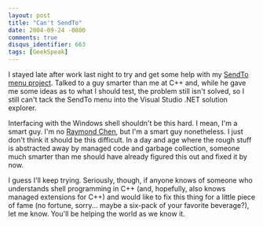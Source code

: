 ```yaml
---
layout: post
title: "Can't SendTo"
date: 2004-09-24 -0800
comments: true
disqus_identifier: 663
tags: [GeekSpeak]
---
```

I stayed late after work last night to try and get some help with my
[SendTo menu
project](/archive/2004/08/26/it-just-works-mixed-mode-pinvoke-or-com.aspx).
Talked to a guy smarter than me at C++ and, while he gave me some ideas
as to what I should test, the problem still isn't solved, so I still
can't tack the SendTo menu into the Visual Studio .NET solution
explorer.
 
 Interfacing with the Windows shell shouldn't be this hard. I mean, I'm
a smart guy. I'm no [Raymond Chen](http://weblogs.asp.net/oldnewthing/),
but I'm a smart guy nonetheless. I just don't think it should be this
difficult. In a day and age where the rough stuff is abstracted away by
managed code and garbage collection, someone much smarter than me should
have already figured this out and fixed it by now.
 
 I guess I'll keep trying. Seriously, though, if anyone knows of someone
who understands shell programming in C++ (and, hopefully, also knows
managed extensions for C++) and would like to fix this thing for a
little piece of fame (no fortune, sorry... maybe a six-pack of your
favorite beverage?), let me know. You'll be helping the world as we know
it.
